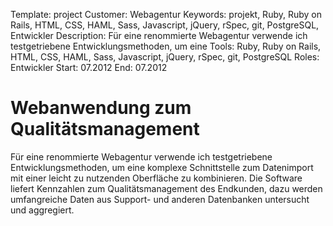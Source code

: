 Template: project
Customer: Webagentur
Keywords: projekt, Ruby, Ruby on Rails, HTML, CSS, HAML, Sass, Javascript, jQuery, rSpec, git, PostgreSQL, Entwickler
Description: Für eine renommierte Webagentur verwende ich testgetriebene Entwicklungsmethoden, um eine
Tools: Ruby, Ruby on Rails, HTML, CSS, HAML, Sass, Javascript, jQuery, rSpec, git, PostgreSQL
Roles: Entwickler
Start: 07.2012
End: 07.2012

# Webanwendung zum Qualitätsmanagement

Für eine renommierte Webagentur verwende ich testgetriebene Entwicklungsmethoden, um eine komplexe Schnittstelle zum Datenimport mit einer leicht zu nutzenden Oberfläche zu kombinieren. Die Software liefert Kennzahlen zum Qualitätsmanagement des Endkunden, dazu werden umfangreiche Daten aus Support- und anderen Datenbanken untersucht und aggregiert.


